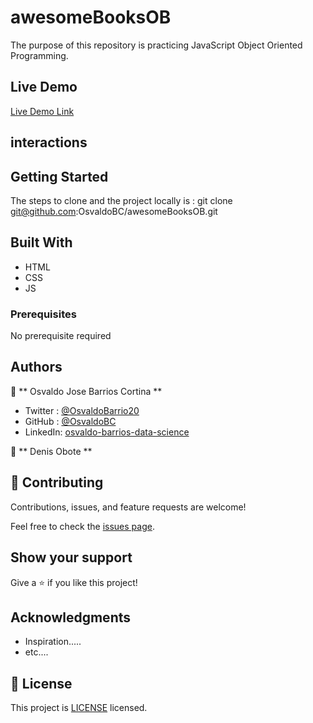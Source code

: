 # awesomeBooksOB
The purpose of this repository is practicing JavaScript Object Oriented Programming.

## Live Demo

[Live Demo Link](https://osvaldobc.github.io/awesomeBooksOB/)

## interactions


## Getting Started

The steps to clone and the project locally is :
git clone git@github.com:OsvaldoBC/awesomeBooksOB.git


## Built With

- HTML
- CSS
- JS

### Prerequisites

No prerequisite required


## Authors

👤 ** Osvaldo Jose Barrios Cortina **

- Twitter : [@OsvaldoBarrio20](https://twitter.com/OsvaldoBarrio20)
- GitHub  : [@OsvaldoBC](https://github.com/OsvaldoBC)
- LinkedIn: [osvaldo-barrios-data-science](https://linkedin.com/in/osvaldo-barrios-data-science)


👤 ** Denis Obote **


## 🤝 Contributing

Contributions, issues, and feature requests are welcome!

Feel free to check the [issues page](../../issues/).

## Show your support

Give a ⭐️ if you like this project!

## Acknowledgments

- Inspiration.....
- etc....

## 📝 License

This project is [LICENSE](./LICENSE.txt) licensed.
